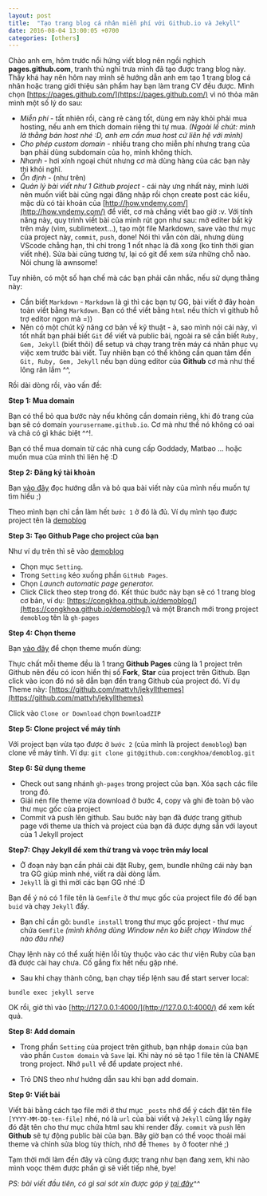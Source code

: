 ```yaml
---
layout: post
title:  "Tạo trang blog cá nhân miễn phí với Github.io và Jekyll"
date: 2016-08-04 13:00:05 +0700
categories: [others]
---
```


Chào anh em, hôm trước nổi hứng viết blog nên ngồi nghịch __pages.github.com__, tranh thủ nghỉ trưa mình đã tạo được trang blog này.
Thấy khá hay nên hôm nay mình sẽ hướng dẫn anh em tạo 1 trang blog cá nhân hoặc trang giới thiệu sản phẩm hay bạn làm trang CV đều được.
Mình chọn [https://pages.github.com/](https://pages.github.com/) vì nó thỏa mãn mình một số lý do sau:

* *Miễn phí* - tất nhiên rồi, càng rẻ càng tốt, dùng em này khỏi phải mua hosting, nếu anh em thích domain riêng thì tự mua. *(Ngoài lề chút: mình là thằng bán host nhé :D, anh em cần mua host cứ liên hệ với mình)*
* *Cho phép custom domain* - nhiều trang cho miễn phí nhưng trang của bạn phải dùng subdomain của họ, mình không thích.
* *Nhanh* - hơi xính ngoại chút nhưng cơ mà dùng hàng của các bạn này thì khỏi nghĩ.
* *Ổn định* - (như trên)
* *Quản lý bài viết như 1 Github project* - cái này ưng nhất này, mình lười nên muốn viết bài cũng ngại đăng nhập rồi chọn create post các kiểu, mặc dù có tài khoản của [http://how.vndemy.com/](http://how.vndemy.com/) để viết, cơ mà chẳng viết bao giờ :v. 
Với tính năng này, quy trình viết bài của mình rút gọn như sau: mở editer bất kỳ trên máy (vim, sublimetext...), tạo một file Markdown, save vào thư mục của project này, `commit`, `push`, done! 
Nói thì vẫn còn dài, nhưng dùng VScode chẳng hạn, thì chỉ trong 1 nốt nhạc là đã xong (ko tính thời gian viết nhé).
Sửa bài cũng tương tự, lại có git để xem sửa những chỗ nào. Nói chung là awnsome!

Tuy nhiên, có một số hạn chế mà các bạn phải cân nhắc, nếu sử dụng thằng này:

* Cần biết `Markdown` - `Markdown` là gì thì các bạn tự GG, bài viết ở đây hoàn toàn viết bằng `Markdown`. Bạn có thể viết bằng `html` nếu thích vì github hỗ trợ editor ngon mà =))
* Nên có một chút kỹ năng cơ bản về kỹ thuật - à, sao mình nói cái này, vì tốt nhất bạn phải biết `Git` để viết và public bài, ngoài ra sẽ cần biết `Ruby, Gem, Jekyll` (biết thôi) để setup và chạy trang trên máy cá nhân phục vụ việc xem trước bài viết.
Tuy nhiên bạn có thể không cần quan tâm đến `Git, Ruby, Gem, Jekyll` nếu bạn dùng editor của __Github__ cơ mà như thế lông rân lắm ^^,

Rồi dài dòng rồi, vào vấn đề:

**Step 1: Mua domain**

Bạn có thể bỏ qua bước này nếu không cần domain riêng, khi đó trang của bạn sẽ có domain `yourusername.github.io`.
Cơ mà như thế nó không có oai và chả có gì khác biệt ^^!. 

Bạn có thể mua domain từ các nhà cung cấp Goddady, Matbao ... hoặc muốn mua của mình thì liên hệ :D

**Step 2: Đăng ký tài khoản**

Bạn [vào đây](https://pages.github.com/ "Github Page's Homepage") đọc hướng dẫn và bỏ qua bài viết này của mình nếu muốn tự tìm hiểu ;)


Theo mình bạn chỉ cần làm hết `bước 1` ở đó là đủ.
Ví dụ mình tạo được project tên là [demoblog](https://github.com/congkhoa/demoblog)

**Step 3: Tạo Github Page cho project của bạn**

Như ví dụ trên thì sẽ vào  [demoblog](https://github.com/congkhoa/demoblog)

* Chọn mục `Setting`. 
* Trong `Setting` kéo xuống phần `GitHub Pages`.
* Chọn *Launch automatic page generator.*
* Click Click theo step trong đó.
Kết thúc bước này bạn sẽ có 1 trang blog cơ bản, ví dụ:
[https://congkhoa.github.io/demoblog/](https://congkhoa.github.io/demoblog/)
và một Branch mới trong project `demoblog` tên là `gh-pages`

**Step 4: Chọn theme**

Bạn [vào đây](http://jekyllthemes.org/ ) để chọn theme muốn dùng: 

Thực chất mỗi theme đều là 1 trang __Github Pages__ cũng là 1 project trên Github nên đều có icon hiển thị số __Fork__, __Star__ của project trên Github. 
Bạn click vào icon đó nó sẽ dẫn bạn đến trang Github của project đó. 
Ví dụ Theme này: [https://github.com/mattvh/jekyllthemes](https://github.com/mattvh/jekyllthemes)

Click vào `Clone or Download` chọn `DownloadZIP`

**Step 5: Clone project về máy tính**

Với project bạn vừa tạo được ở `bước 2` (của mình là project `demoblog`) bạn clone về máy tính.
Ví dụ: `git clone git@github.com:congkhoa/demoblog.git`

**Step 6: Sử dụng theme**

* Check out sang nhánh `gh-pages` trong project của bạn. Xóa sạch các file trong đó.
* Giải nén file theme vừa download ở bước 4, copy và ghi đè toàn bộ vào thư mục gốc của project
* Commit và push lên github.
 Sau bước này bạn đã được trang github page với theme ưa thích và project của bạn đã được dựng sẵn với layout của 1 Jekyll project

 **Step7: Chạy Jekyll để xem thử trang và voọc trên máy local**

* Ở đoạn này bạn cần phải cài đặt Ruby, gem, bundle những cái này bạn tra GG giúp mình nhé, viết ra dài dòng lắm.
* `Jekyll` là gì thì mời các bạn GG nhé :D

Bạn để ý nó có 1 file tên là `Gemfile` ở thư mục gốc của project file đó để bạn `buid` và chạy `Jekyll` đấy.

* Bạn chỉ cần gõ:
`bundle install` trong thư mục gốc project - thư mục chứa `Gemfile` _(mình không dùng Window nên ko biết chạy Window thế nào đâu nhé)_

Chạy lệnh này có thể xuất hiện lỗi tùy thuộc vào các thư viện Ruby của bạn đã được cài hay chưa. Cố gắng fix hết nếu gặp nhé.

* Sau khi chạy thành công, bạn chạy tiếp lệnh sau để start server local:

`bundle exec jekyll serve`

OK rồi, giờ thì vào [http://127.0.0.1:4000/](http://127.0.0.1:4000/) để xem kết quả.

**Step 8: Add domain**

* Trong phần `Setting` của project trên github, bạn nhập `domain` của bạn vào phần `Custom domain` và `Save` lại.
Khi này nó sẽ tạo 1 file tên là CNAME trong project. Nhớ `pull` về để update project nhé.

* Trỏ DNS theo như hướng dẫn sau khi bạn add domain.

**Step 9: Viết bài**

Viết bài bằng cách tạo file mới ở thư mục `_posts` nhớ để ý cách đặt tên file `[YYYY-MM-DD-ten-file]` nhé, nó là `url` của bài viết và `Jekyll` cũng lấy ngày đó đặt tên cho thư mục chứa html sau khi render đấy.
`commit` và `push` lên __Github__ sẽ tự động public bài của bạn.
Bây giờ bạn có thể voọc thoải mái theme và chỉnh sửa blog tùy thích, nhớ để `Themes by` ở footer nhé ;)

Tạm thời mới làm đến đây và cũng được trang như bạn đang xem, khi nào mình voọc thêm được phần gì sẽ viết tiếp nhé, bye!

_PS: bài viết đầu tiên, có gì sai sót xin được góp ý [tại đây](https://github.com/congkhoa/congkhoa.com/issues)^^_
